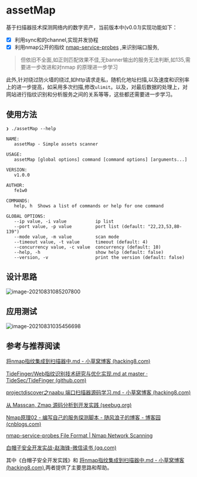 # assetMap
基于扫描器技术探测⽹络内的数字资产，当前版本中(v0.0.1)实现功能如下：

- [x] 利用sync和的channel,实现并发协程
- [x] 利用nmap公开的指纹 [nmap-service-probes](https://svn.nmap.org/nmap/nmap-service-probes) ,来识别端口服务,

> 但依旧不全面,如正则匹配效果不佳,无banner输出的服务无法判断,如135,需要进一步改进和对nmap 的原理进一步学习

此外,针对绕过防火墙的绕过,如http请求走私，随机化地址扫描,以及速度和识别率上的进一步提高，如采用多次扫描,修改`ulimit`。以及，对最后数据的处理上，对网站进行指纹识别和分析服务之间的关系等等，这些都还需要进一步学习。

## 使用方法

```terminal                                                                                                                                                                 ─╯
❯ ./assetMap --help

NAME:
   assetMap - Simple assets scanner

USAGE:
   assetMap [global options] command [command options] [arguments...]

VERSION:
   v1.0.0

AUTHOR:
   fe1w0

COMMANDS:
   help, h  Shows a list of commands or help for one command

GLOBAL OPTIONS:
   --ip value, -i value           ip list
   --port value, -p value         port list (default: "22,23,53,80-139")
   --mode value, -m value         scan mode
   --timeout value, -t value      timeout (default: 4)
   --concurrency value, -c value  concurrency (default: 10)
   --help, -h                     show help (default: false)
   --version, -v                  print the version (default: false)

```
## 设计思路

![image-20210831085207800](http://img.xzaslxr.xyz/20210831085648.png)

## 应用测试

![image-20210831035456698](http://img.xzaslxr.xyz/20210831085641.png)




## 参考与推荐阅读

[将nmap指纹集成到扫描器中.md - 小草窝博客 (hacking8.com)](https://x.hacking8.com/post-418.html)

[TideFinger/Web指纹识别技术研究与优化实现.md at master · TideSec/TideFinger (github.com)](https://github.com/TideSec/TideFinger/blob/master/Web指纹识别技术研究与优化实现.md)

[projectdiscover之naabu 端口扫描器源码学习.md - 小草窝博客 (hacking8.com)](https://x.hacking8.com/post-406.html)

[从 Masscan, Zmap 源码分析到开发实践 (seebug.org)](https://paper.seebug.org/1052/)

[Nmap原理02 - 编写自己的服务探测脚本 - 随风浪子的博客 - 博客园 (cnblogs.com)](https://www.cnblogs.com/liun1994/p/6986544.html)

[nmap-service-probes File Format | Nmap Network Scanning](https://nmap.org/book/vscan-fileformat.html)

[白帽子安全开发实战-赵海锋-微信读书 (qq.com)](https://weread.qq.com/web/reader/fd932b4072398309fd92017ke4d32d5015e4da3b7fbb1fa)

其中《白帽子安全开发实践》和 [将nmap指纹集成到扫描器中.md - 小草窝博客 (hacking8.com)](https://x.hacking8.com/post-418.html),两者提供了主要思路和帮助。
